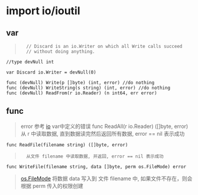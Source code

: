 # import io/ioutil
## var
>		// Discard is an io.Writer on which all Write calls succeed
>		// without doing anything.
	//type devNull int

	var Discard io.Writer = devNull(0)

	func (devNull) Write(p []byte) (int, error) //do nothing
	func (devNull) WriteString(s string) (int, error) //do nothing
	func (devNull) ReadFrom(r io.Reader) (n int64, err error)

## func
>error 参考 [io](2.1.io.md#var) var中定义的错误
	func ReadAll(r io.Reader) ([]byte, error)
>		从 r 中读取数据, 直到数据读完然后返回所有数据, error == nil 表示成功

	func ReadFile(filename string) ([]byte, error)
>		从文件 filename 中读取数据, 并返回, error == nil 表示成功

	func WriteFile(filename string, data []byte, perm os.FileMode) error
>[os.FileMode](#)
>		将数据 data 写入到 文件 filename 中, 如果文件不存在，则会根据 perm 传入的权限创建